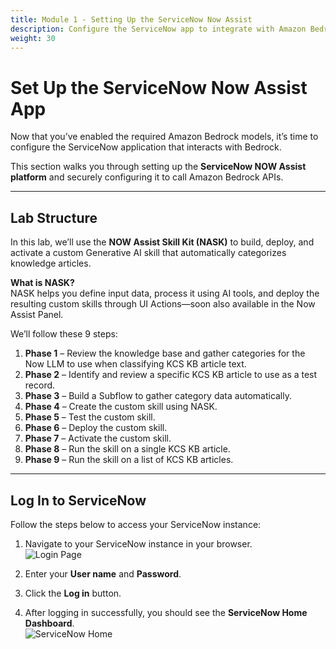 ```yaml
---
title: Module 1 - Setting Up the ServiceNow Now Assist
description: Configure the ServiceNow app to integrate with Amazon Bedrock and begin the modernization workflow.
weight: 30
---
```


# Set Up the ServiceNow Now Assist App

Now that you’ve enabled the required Amazon Bedrock models, it’s time to configure the ServiceNow application that interacts with Bedrock.

This section walks you through setting up the **ServiceNow NOW Assist platform** and securely configuring it to call Amazon Bedrock APIs.

---

## Lab Structure

In this lab, we’ll use the **NOW Assist Skill Kit (NASK)** to build, deploy, and activate a custom Generative AI skill that automatically categorizes knowledge articles.

**What is NASK?**  
NASK helps you define input data, process it using AI tools, and deploy the resulting custom skills through UI Actions—soon also available in the Now Assist Panel.

We’ll follow these 9 steps:

1. **Phase 1** – Review the knowledge base and gather categories for the Now LLM to use when classifying KCS KB article text.
2. **Phase 2** – Identify and review a specific KCS KB article to use as a test record.
3. **Phase 3** – Build a Subflow to gather category data automatically.
4. **Phase 4** – Create the custom skill using NASK.
5. **Phase 5** – Test the custom skill.
6. **Phase 6** – Deploy the custom skill.
7. **Phase 7** – Activate the custom skill.
8. **Phase 8** – Run the skill on a single KCS KB article.
9. **Phase 9** – Run the skill on a list of KCS KB articles.

---

## Log In to ServiceNow

Follow the steps below to access your ServiceNow instance:

1. Navigate to your ServiceNow instance in your browser.  
![Login Page](/images/servicenow/now-login.png)

2. Enter your **User name** and **Password**.

3. Click the **Log in** button.

4. After logging in successfully, you should see the **ServiceNow Home Dashboard**.  
![ServiceNow Home](/images/servicenow/now-home.png)